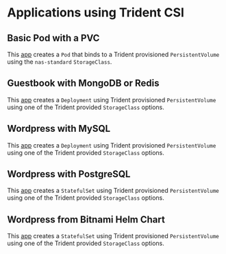 # Applications using Trident CSI

## Basic Pod with a PVC

This [app](./basic/README.md) creates a `Pod` that binds to a Trident provisioned `PersistentVolume` using the `nas-standard` `StorageClass`.

## Guestbook with MongoDB or Redis

This [app](./guestbook/README.md) creates a `Deployment` using Trident provisioned `PersistentVolume` using one of the Trident provided `StorageClass` options.

## Wordpress with MySQL

This [app](./mysql-wordpress/README.md) creates a `Deployment` using Trident provisioned `PersistentVolume` using one of the Trident provided `StorageClass` options.

## Wordpress with PostgreSQL

This [app](./postgres-wordpress/README.md) creates a `StatefulSet` using Trident provisioned `PersistentVolume` using one of the Trident provided `StorageClass` options.

## Wordpress from Bitnami Helm Chart

This [app](./bitnami-wordpress/README.md) creates a `StatefulSet` using Trident provisioned `PersistentVolume` using one of the Trident provided `StorageClass` options.

